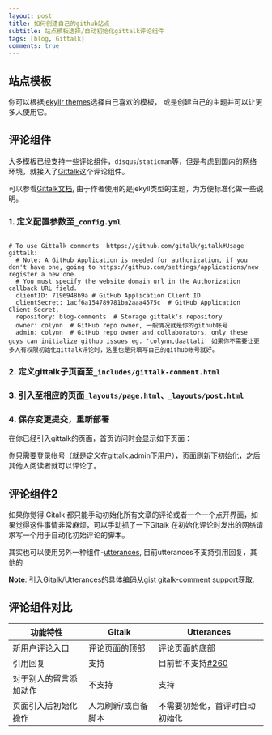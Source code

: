 ```yaml
---
layout: post
title: 如何创建自己的github站点
subtitle: 站点模板选择/自动初始化gittalk评论组件
tags: [blog, Gittalk]
comments: true
---
```


## 站点模板

你可以根据[jekyllr themes](https://jekyllrb.com/docs/themes/)选择自己喜欢的模板， 或是创建自己的主题并可以让更多人使用它。

## 评论组件
大多模板已经支持一些评论组件，`disqus`/`staticman`等，但是考虑到国内的网络环境，就接入了[Gittalk](https://github.com/gittalk)这个评论组件。

可以参看[Gittalk文档](https://github.com/gitalk/gitalk#Install), 由于作者使用的是jekyll类型的主题，为方便标准化做一些说明。

### 1. 定义配置参数至`_config.yml`

```

# To use Gittalk comments  https://github.com/gitalk/gitalk#Usage
gittalk:
  # Note: A GitHub Application is needed for authorization, if you don't have one, going to https://github.com/settings/applications/new register a new one.
  # You must specify the website domain url in the Authorization callback URL field.
  clientID: 7196948b9a # GitHub Application Client ID
  clientSecret: 1acf6a154789781ba2aaa4575c  # GitHub Application Client Secret,
  repository: blog-comments  # Storage gittalk's repository
  owner: colynn  # GitHub repo owner, 一般情况就是你的github帐号
  admin: colynn  # GitHub repo owner and collaborators, only these guys can initialize github issues eg. 'colynn,daattali' 如果你不需要让更多人有权限初始化gittalk评论时，这里也是只填写自己的github帐号就好。

```

### 2. 定义gittalk子页面至`_includes/gittalk-comment.html`

### 3. 引入至相应的页面`_layouts/page.html、_layouts/post.html`

### 4. 保存变更提交，重新部署
在你已经引入gittalk的页面，首页访问时会显示如下页面：

你只需要登录帐号（就是定义在gittalk.admin下用户），页面刷新下初始化，之后其他人阅读者就可以评论了。


## 评论组件2
如果你觉得 Gitalk 都只能手动初始化所有文章的评论或者一个一个点开界面，如果觉得这件事情非常麻烦，可以手动抓了一下Gitalk 在初始化评论时发出的网络请求写一个用于自动化初始评论的脚本。

其实也可以使用另外一种组件-[utterances](https://github.com/utterance/utterances), 目前utterances不支持引用回复，其他的

__Note__: 引入Gitalk/Utterances的具体编码从[gist gitalk-comment support](https://gist.github.com/colynn/1cfa50c2b87eda4818a32b351d875d81)获取.


## 评论组件对比

功能特性 | Gitalk |  Utterances  
-|-|-
新用户评论入口 | 评论页面的顶部 | 评论页面的底部 |
引用回复 | 支持 | 目前暂不支持[#260](https://github.com/utterance/utterances/issues/260)|
对于别人的留言添加动作 | 不支持 | 支持 |
页面引入后初始化操作 | 人为刷新/或自备脚本 | 不需要初始化，首评时自动初始化|





